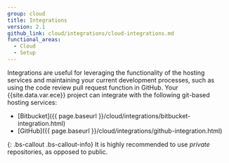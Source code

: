 ```yaml
---
group: cloud
title: Integrations
version: 2.1
github_link: cloud/integrations/cloud-integrations.md
functional_areas:
  - Cloud
  - Setup
---
```


Integrations are useful for leveraging the functionality of the hosting services and maintaining your current development processes, such as using the code review pull request function in GitHub. Your {{site.data.var.ece}}  project can integrate with the following git-based hosting services:

-  [Bitbucket]({{ page.baseurl }}/cloud/integrations/bitbucket-integration.html)
-  [GitHub]({{ page.baseurl }}/cloud/integrations/github-integration.html)
<!-- -  [GitLab]({{ page.baseurl }}/cloud/integrations/gitlab-integration.html) -->

{: .bs-callout .bs-callout-info}
It is highly recommended to use _private_ repositories, as opposed to public.

